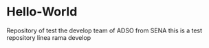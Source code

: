 # Hello-World
Repository of test the develop team of ADSO from SENA
this is a test repository
linea rama develop
